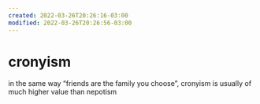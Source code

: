 ```yaml
---
created: 2022-03-26T20:26:16-03:00
modified: 2022-03-26T20:26:56-03:00
---
```


# cronyism

in the same way “friends are the family you choose”, cronyism is usually of much higher value than nepotism
